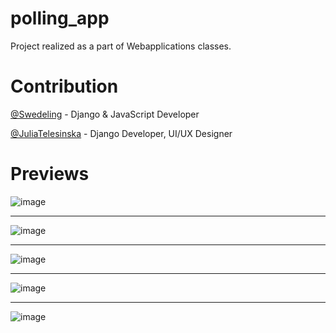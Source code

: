 # polling_app

Project realized as a part of Webapplications classes.

# Contribution

[@Swedeling](https://github.com/Swedeling) - Django & JavaScript Developer

[@JuliaTelesinska](https://github.com/JuliaTelesinska) - Django Developer, UI/UX Designer

# Previews

![image](https://user-images.githubusercontent.com/84772935/187361144-3d813ea8-0410-4fac-9154-0c2e8710f49b.png)
___
![image](https://user-images.githubusercontent.com/84772935/187361357-6448c5c5-4312-47f5-b3ee-37742bab01e7.png)
___
![image](https://user-images.githubusercontent.com/84772935/187361405-b37cf67e-ed18-42b8-9974-1d0efc06af09.png)
___
![image](https://user-images.githubusercontent.com/84772935/187361516-a057f258-7ce1-4c84-aa0d-ea2a366cc469.png)
___
![image](https://user-images.githubusercontent.com/84772935/187361724-09722d91-1ad3-4dd0-a136-923175ec404f.png)
